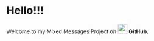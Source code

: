 # Hello!!!

Welcome to my Mixed Messages Project on <img src="https://pngimg.com/uploads/github/github_PNG83.png" width="25"> **GitHub**.


